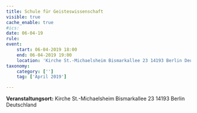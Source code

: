 ```yaml
---
title: Schule für Geisteswissenschaft
visible: true
cache_enable: true
#ics: 
date: 06-04-19
rule: 
event:
	start: 06-04-2019 18:00
	end: 06-04-2019 19:00
	location: 'Kirche St.-Michaelsheim Bismarkallee 23 14193 Berlin Deutschland'
taxonomy:
	category: ['']
	tag: ['April 2019']

---
```




**Veranstaltungsort:** Kirche St.-Michaelsheim
Bismarkallee 23
14193 Berlin
Deutschland

